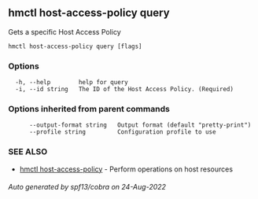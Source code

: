 ## hmctl host-access-policy query

Gets a specific Host Access Policy

```
hmctl host-access-policy query [flags]
```

### Options

```
  -h, --help        help for query
  -i, --id string   The ID of the Host Access Policy. (Required)
```

### Options inherited from parent commands

```
      --output-format string   Output format (default "pretty-print")
      --profile string         Configuration profile to use
```

### SEE ALSO

* [hmctl host-access-policy](hmctl_host-access-policy.md)	 - Perform operations on host resources

###### Auto generated by spf13/cobra on 24-Aug-2022
